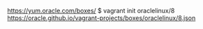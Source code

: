 https://yum.oracle.com/boxes/
$ vagrant init oraclelinux/8 https://oracle.github.io/vagrant-projects/boxes/oraclelinux/8.json
